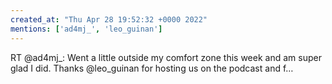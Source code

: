 ```yaml
---
created_at: "Thu Apr 28 19:52:32 +0000 2022"
mentions: ['ad4mj_', 'leo_guinan']
---
```


RT @ad4mj_: Went a little outside my comfort zone this week and am super glad I did. Thanks @leo_guinan for hosting us on the podcast and f…
